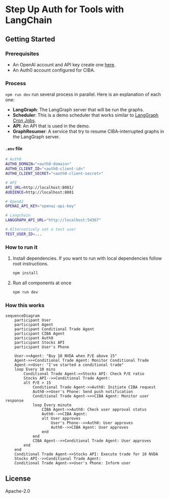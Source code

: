 # Step Up Auth for Tools with LangChain

## Getting Started

### Prerequisites

- An OpenAI account and API key create one [here](https://platform.openai.com).
- An Auth0 account configured for CIBA.


### Process

`npm run dev` run several process in parallel. Here is an explanation of each one:

- **LangGraph**: The LangGraph server that will be run the graphs.
- **Scheduler**: This is a demo scheduler that works similar to [LangGraph Cron Jobs](https://langchain-ai.github.io/langgraph/cloud/how-tos/cron_jobs/).
- **API**: An API that is used in the demo.
- **GraphResumer**: A service that try to resume CIBA-interrupted graphs in the LangGraph server.

#### `.env` file

```sh
# Auth0
AUTH0_DOMAIN="<auth0-domain>"
AUTH0_CLIENT_ID="<auth0-client-id>"
AUTH0_CLIENT_SECRET="<auth0-client-secret>"

# API
API_URL=http://localhost:8081/
AUDIENCE=http://localhost:8081

# OpenAI
OPENAI_API_KEY="openai-api-key"

# Langchain
LANGGRAPH_API_URL="http://localhost:54367"

# Alternatively set a test user
TEST_USER_ID=...
```

### How to run it

1. Install dependencies. If you want to run with local dependencies follow root instructions.

   ```sh
   npm install
   ```

2. Run all components at once

   ```sh
   npm run dev
   ```

### How this works

```mermaid
sequenceDiagram
    participant User
    participant Agent
    participant Conditional Trade Agent
    participant CIBA Agent
    participant Auth0
    participant Stocks API
    participant User's Phone

    User->>Agent: "Buy 10 NVDA when P/E above 15"
    Agent->>+Conditional Trade Agent: Monitor Conditional Trade
    Agent->>User: "I've started a conditional trade"
    loop Every 10 mins
        Conditional Trade Agent->>Stocks API: Check P/E ratio
        Stocks API-->>Conditional Trade Agent:
        alt P/E > 15
            Conditional Trade Agent->>Auth0: Initiate CIBA request
            Auth0->>User's Phone: Send push notification
            Conditional Trade Agent->>+CIBA Agent: Monitor user response
            loop Every minute
                CIBA Agent->>Auth0: Check user approval status
                Auth0-->>CIBA Agent:
                alt User approves
                    User's Phone-->>Auth0: User approves
                    Auth0-->>CIBA Agent: User approves
                end
            end
            CIBA Agent-->>Conditional Trade Agent: User approves
        end
    end
    Conditional Trade Agent->>Stocks API: Execute trade for 10 NVDA
    Stocks API-->>Conditional Trade Agent:
    Conditional Trade Agent->>User's Phone: Inform user
```

## License

Apache-2.0

